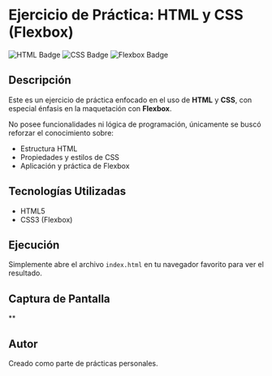 # Ejercicio de Práctica: HTML y CSS (Flexbox)

![HTML Badge](https://img.shields.io/badge/HTML-5-orange?style=for-the-badge)
![CSS Badge](https://img.shields.io/badge/CSS-3-blue?style=for-the-badge)
![Flexbox Badge](https://img.shields.io/badge/Flexbox-layout-green?style=for-the-badge)

## Descripción
Este es un ejercicio de práctica enfocado en el uso de **HTML** y **CSS**, con especial énfasis en la maquetación con **Flexbox**.

No posee funcionalidades ni lógica de programación, únicamente se buscó reforzar el conocimiento sobre:
- Estructura HTML
- Propiedades y estilos de CSS
- Aplicación y práctica de Flexbox

## Tecnologías Utilizadas
- HTML5
- CSS3 (Flexbox)

## Ejecución
Simplemente abre el archivo `index.html` en tu navegador favorito para ver el resultado.

## Captura de Pantalla
**

## Autor
Creado como parte de prácticas personales.


